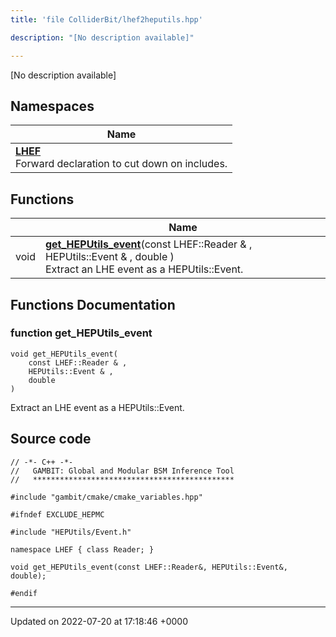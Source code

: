 ```yaml
---
title: 'file ColliderBit/lhef2heputils.hpp'

description: "[No description available]"

---
```







[No description available]

## Namespaces

| Name           |
| -------------- |
| **[LHEF](/documentation/code/namespaces/namespacelhef/)** <br>Forward declaration to cut down on includes.  |

## Functions

|                | Name           |
| -------------- | -------------- |
| void | **[get_HEPUtils_event](/documentation/code/files/lhef2heputils_8hpp/#function-get-heputils-event)**(const LHEF::Reader & , HEPUtils::Event & , double )<br>Extract an LHE event as a HEPUtils::Event.  |


## Functions Documentation

### function get_HEPUtils_event

```
void get_HEPUtils_event(
    const LHEF::Reader & ,
    HEPUtils::Event & ,
    double 
)
```

Extract an LHE event as a HEPUtils::Event. 



## Source code

```
// -*- C++ -*-
//   GAMBIT: Global and Modular BSM Inference Tool
//   *********************************************

#include "gambit/cmake/cmake_variables.hpp"

#ifndef EXCLUDE_HEPMC

#include "HEPUtils/Event.h"

namespace LHEF { class Reader; }

void get_HEPUtils_event(const LHEF::Reader&, HEPUtils::Event&, double);

#endif
```


-------------------------------

Updated on 2022-07-20 at 17:18:46 +0000

